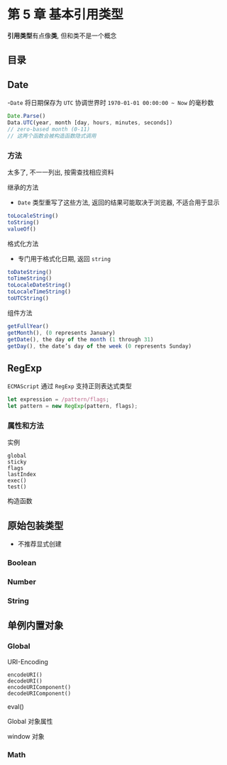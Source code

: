 # 第 5 章 基本引用类型

**引用类型**有点像**类**, 但和类不是一个概念

## 目录

## Date

-`Date` 将日期保存为 `UTC` 协调世界时 `1970-01-01 00:00:00 ~ Now` 的毫秒数

```javascript
Date.Parse()
Data.UTC(year, month [day, hours, minutes, seconds])
// zero-based month (0-11)
// 这两个函数会被构造函数隐式调用
```

### 方法

太多了, 不一一列出, 按需查找相应资料

继承的方法

- `Date` 类型重写了这些方法, 返回的结果可能取决于浏览器, 不适合用于显示

```javascript
toLocaleString()
toString()
valueOf()
```

格式化方法

- 专门用于格式化日期, 返回 `string`

```javascript
toDateString()
toTimeString()
toLocaleDateString()
toLocaleTimeString()
toUTCString()
```

组件方法

```javascript
getFullYear()
getMonth(), (0 represents January)
getDate(), the day of the month (1 through 31)
getDay(), the date’s day of the week (0 represents Sunday)
```

## RegExp

`ECMAScript` 通过 `RegExp` 支持正则表达式类型

```js
let expression = /pattern/flags;
let pattern = new RegExp(pattern, flags);
```


### 属性和方法

实例

```
global
sticky
flags
lastIndex
exec()
test()
```

构造函数

## 原始包装类型

- 不推荐显式创建

### Boolean

### Number

### String

## 单例内置对象

### Global

URI-Encoding

```
encodeURI()
decodeURI()
encodeURIComponent()
decodeURIComponent()
```

eval()

Global 对象属性

window 对象

### Math